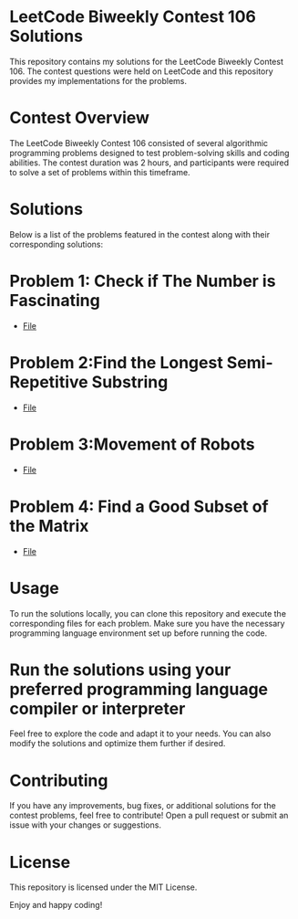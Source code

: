 # LeetCode Biweekly Contest 106 Solutions
This repository contains my solutions for the LeetCode Biweekly Contest 106. The contest questions were held on LeetCode and this repository provides my implementations for the problems.

# Contest Overview
The LeetCode Biweekly Contest 106 consisted of several algorithmic programming problems designed to test problem-solving skills and coding abilities. The contest duration was 2 hours, and participants were required to solve a set of problems within this timeframe.

# Solutions
Below is a list of the problems featured in the contest along with their corresponding solutions:

# Problem 1: Check if The Number is Fascinating
- [File](https://github.com/anonymousknight07/LEETCODE_BIWEEKLY_106/blob/main/1.cpp) 

# Problem 2:Find the Longest Semi-Repetitive Substring
- [File](https://github.com/anonymousknight07/LEETCODE_BIWEEKLY_106/blob/main/2.cpp)

# Problem 3:Movement of Robots
- [File](https://github.com/anonymousknight07/LEETCODE_BIWEEKLY_106/blob/main/3.py)

# Problem 4: Find a Good Subset of the Matrix
- [File](https://github.com/anonymousknight07/LEETCODE_BIWEEKLY_106/blob/main/4.cpp)

# Usage
To run the solutions locally, you can clone this repository and execute the corresponding files for each problem. Make sure you have the necessary programming language environment set up before running the code.



# Run the solutions using your preferred programming language compiler or interpreter
Feel free to explore the code and adapt it to your needs. You can also modify the solutions and optimize them further if desired.

# Contributing
If you have any improvements, bug fixes, or additional solutions for the contest problems, feel free to contribute! Open a pull request or submit an issue with your changes or suggestions.

# License
This repository is licensed under the MIT License.

Enjoy and happy coding!

